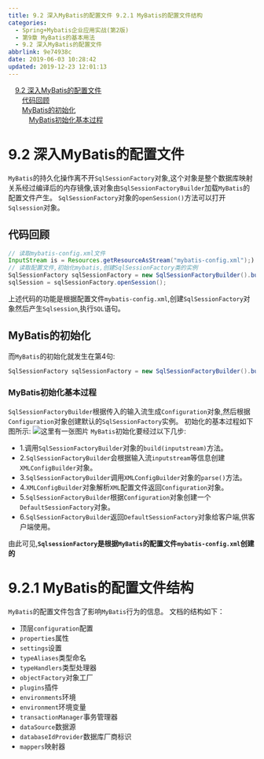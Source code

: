 ```yaml
---
title: 9.2 深入MyBatis的配置文件 9.2.1 MyBatis的配置文件结构
categories:
  - Spring+Mybatis企业应用实战(第2版)
  - 第9章 MyBatis的基本用法
  - 9.2 深入MyBatis的配置文件
abbrlink: 9e74938c
date: 2019-06-03 10:28:42
updated: 2019-12-23 12:01:13
---
```

<div id='my_toc'><a href="/JavaReadingNotes/9e74938c/#9-2-深入MyBatis的配置文件" class="header_1">9.2 深入MyBatis的配置文件</a>&nbsp;<br><a href="/JavaReadingNotes/9e74938c/#代码回顾" class="header_2">代码回顾</a>&nbsp;<br><a href="/JavaReadingNotes/9e74938c/#MyBatis的初始化" class="header_2">MyBatis的初始化</a>&nbsp;<br><a href="/JavaReadingNotes/9e74938c/#MyBatis初始化基本过程" class="header_3">MyBatis初始化基本过程</a>&nbsp;<br></div>
<style>.header_1{margin-left: 1em;}.header_2{margin-left: 2em;}.header_3{margin-left: 3em;}.header_4{margin-left: 4em;}.header_5{margin-left: 5em;}.header_6{margin-left: 6em;}</style>
<!--more-->
<script>if (navigator.platform.search('arm')==-1){document.getElementById('my_toc').style.display = 'none';}var e,p = document.getElementsByTagName('p');while (p.length>0) {e = p[0];e.parentElement.removeChild(e);}</script>

<!--end-->
# 9.2 深入MyBatis的配置文件
`MyBatis`的持久化操作离不开`SqlSessionFactory`对象,这个对象是整个数据库映射关系经过编译后的内存镜像,该对象由`SqlSessionFactoryBuilder`加载`MyBatis`的配置文件产生。
`SqlSessionFactory`对象的`openSession()`方法可以打开`Sqlsession`对象。
## 代码回顾
```java
// 读取mybatis-config.xml文件
InputStream is = Resources.getResourceAsStream("mybatis-config.xml");)
// 读取配置文件,初始化mybatis,创建SqlSessionFactory类的实例
SqlSessionFactory sqlSessionFactory = new SqlSessionFactoryBuilder().build(is);
sqlSession = sqlSessionFactory.openSession();
```
上述代码的功能是根据配置文件`mybatis-config.xml`,创建`SqlSessionFactory`对象然后产生`Sqlsession`,执行`SQL`语句。
## MyBatis的初始化
而`MyBatis`的初始化就发生在第4句:
```java
SqlSessionFactory sqlSessionFactory = new SqlSessionFactoryBuilder().build(is);
```
### MyBatis初始化基本过程
`SqlSessionFactoryBuilder`根据传入的输入流生成`Configuration`对象,然后根据`Configuration`对象创建默认的`SqlSessionFactory`实例。
初始化的基本过程如下图所示:
![这里有一张图片](https://image-1257720033.cos.ap-shanghai.myqcloud.com/blog/readbooknote/Spring%2BMyBatisQiYeYingYongShiZhan/chapter9/1.png)
`MyBatis`初始化要经过以下几步:
- 1.调用`SqlSessionFactoryBuilder`对象的`build(inputstream)`方法。
- 2.`SqlSessionFactoryBuilder`会根据输入流`inputstream`等信息创建`XMLConfigBuilder`对象。
- 3.`SqlSessionFactoryBuilder`调用`XMLConfigBuilder`对象的`parse()`方法。
- 4.`XMLConfigBuilder`对象解析`XML`配置文件返回`Configuration`对象。
- 5.`SqlSessionFactoryBuilder`根据`Configuration`对象创建一个`DefaultSessionFactory`对象。
- 6.`SqlSessionFactoryBuilder`返回`DefaultSessionFactory`对象给客户端,供客户端使用。

由此可见,**`SqlsessionFactory`是根据`MyBatis`的配置文件`mybatis-config.xml`创建的**
# 9.2.1 MyBatis的配置文件结构
`MyBatis`的配置文件包含了影响`MyBatis`行为的信息。 文档的结构如下： 
- 顶层`configuration`配置
- `properties`属性
- `settings`设置
- `typeAliases`类型命名
- `typeHandlers`类型处理器
- `objectFactory`对象工厂
- `plugins`插件
- `environments`环境
- `environment`环境变量
- `transactionManager`事务管理器
- `dataSource`数据源
- `databaseIdProvider`数据库厂商标识
- `mappers`映射器
